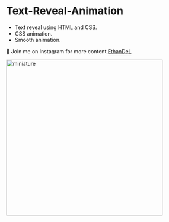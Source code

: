 # Text-Reveal-Animation

* Text reveal using HTML and CSS.
* CSS animation.
* Smooth animation.

🤍 Join me on Instagram for more content [EthanDeL](https://www.instagram.com/ethan_del_code/)

<img width="422" alt="miniature" src="https://github.com/user-attachments/assets/ebad585f-6718-470d-904a-b770f62c7550">
